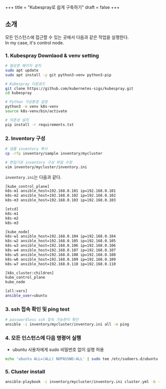 +++
title = "Kubespray로 쉽게 구축하기"
draft = false
+++
## 소개
모든 인스턴스에 접근할 수 있는 곳에서 다음과 같은 작업을 실행한다.  
In my case, it's control node.

### 1. Kubespray Downlaod & venv setting
```sh
# 필요한 패키지 설치
sudo apt update
sudo apt install -y git python3-venv python3-pip

# Kubespray 다운로드
git clone https://github.com/kubernetes-sigs/kubespray.git
cd kubespray

# Python 가상환경 설정
python3 -m venv k8s-venv
source k8s-venv/bin/activate

# 의존성 설치
pip install -r requirements.txt
```

### 2. Inventory 구성
```sh
# 샘플 inventory 복사
cp -rfp inventory/sample inventory/mycluster

# 편집기로 inventory 구성 파일 수정
vim inventory/mycluster/inventory.ini
```

```inventory.ini```는 다음과 같다.
```sh
[kube_control_plane]
k8s-m1 ansible_host=192.168.0.101 ip=192.168.0.101
k8s-m2 ansible_host=192.168.0.102 ip=192.168.0.102
k8s-m3 ansible_host=192.168.0.103 ip=192.168.0.103

[etcd]
k8s-m1
k8s-m2
k8s-m3

[kube_node]
k8s-w1 ansible_host=192.168.0.104 ip=192.168.0.104
k8s-w2 ansible_host=192.168.0.105 ip=192.168.0.105
k8s-w3 ansible_host=192.168.0.106 ip=192.168.0.106
k8s-w4 ansible_host=192.168.0.107 ip=192.168.0.107
k8s-w5 ansible_host=192.168.0.108 ip=192.168.0.108
k8s-w6 ansible_host=192.168.0.109 ip=192.168.0.109
k8s-w7 ansible_host=192.168.0.110 ip=192.168.0.110

[k8s_cluster:children]
kube_control_plane
kube_node

[all:vars]
ansible_user=ubuntu
```

### 3. ssh 접속 확인 및 ping test
```sh
# passwordless ssh 접속 가능한지 확인
ansible -i inventory/mycluster/inventory.ini all -m ping
```

### 4. 모든 인스턴스에 다음 명령어 실행
- ubuntu 사용자에게 sudo 비밀번호 없이 실행 허용
```sh
echo 'ubuntu ALL=(ALL) NOPASSWD:ALL' | sudo tee /etc/sudoers.d/ubuntu

```

### 5. Cluster install
```sh
ansible-playbook -i inventory/mycluster/inventory.ini cluster.yml -b --become-user=root
```
